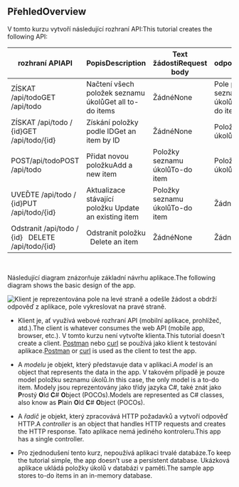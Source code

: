 ## <a name="overview"></a><span data-ttu-id="534d5-101">Přehled</span><span class="sxs-lookup"><span data-stu-id="534d5-101">Overview</span></span>

<span data-ttu-id="534d5-102">V tomto kurzu vytvoří následující rozhraní API:</span><span class="sxs-lookup"><span data-stu-id="534d5-102">This tutorial creates the following API:</span></span>

|<span data-ttu-id="534d5-103">rozhraní API</span><span class="sxs-lookup"><span data-stu-id="534d5-103">API</span></span> | <span data-ttu-id="534d5-104">Popis</span><span class="sxs-lookup"><span data-stu-id="534d5-104">Description</span></span> | <span data-ttu-id="534d5-105">Text žádosti</span><span class="sxs-lookup"><span data-stu-id="534d5-105">Request body</span></span> | <span data-ttu-id="534d5-106">Text odpovědi</span><span class="sxs-lookup"><span data-stu-id="534d5-106">Response body</span></span> |
|--- | ---- | ---- | ---- |
|<span data-ttu-id="534d5-107">ZÍSKAT /api/todo</span><span class="sxs-lookup"><span data-stu-id="534d5-107">GET /api/todo</span></span> | <span data-ttu-id="534d5-108">Načtení všech položek seznamu úkolů</span><span class="sxs-lookup"><span data-stu-id="534d5-108">Get all to-do items</span></span> | <span data-ttu-id="534d5-109">Žádné</span><span class="sxs-lookup"><span data-stu-id="534d5-109">None</span></span> | <span data-ttu-id="534d5-110">Pole položkami seznamu úkolů</span><span class="sxs-lookup"><span data-stu-id="534d5-110">Array of to-do items</span></span>|
|<span data-ttu-id="534d5-111">ZÍSKAT /api/todo / {id}</span><span class="sxs-lookup"><span data-stu-id="534d5-111">GET /api/todo/{id}</span></span> | <span data-ttu-id="534d5-112">Získání položky podle ID</span><span class="sxs-lookup"><span data-stu-id="534d5-112">Get an item by ID</span></span> | <span data-ttu-id="534d5-113">Žádné</span><span class="sxs-lookup"><span data-stu-id="534d5-113">None</span></span> | <span data-ttu-id="534d5-114">Položky seznamu úkolů</span><span class="sxs-lookup"><span data-stu-id="534d5-114">To-do item</span></span>|
|<span data-ttu-id="534d5-115">POST/api/todo</span><span class="sxs-lookup"><span data-stu-id="534d5-115">POST /api/todo</span></span> | <span data-ttu-id="534d5-116">Přidat novou položku</span><span class="sxs-lookup"><span data-stu-id="534d5-116">Add a new item</span></span> | <span data-ttu-id="534d5-117">Položky seznamu úkolů</span><span class="sxs-lookup"><span data-stu-id="534d5-117">To-do item</span></span> | <span data-ttu-id="534d5-118">Položky seznamu úkolů</span><span class="sxs-lookup"><span data-stu-id="534d5-118">To-do item</span></span> |
|<span data-ttu-id="534d5-119">UVEĎTE /api/todo / {id}</span><span class="sxs-lookup"><span data-stu-id="534d5-119">PUT /api/todo/{id}</span></span> | <span data-ttu-id="534d5-120">Aktualizace stávající položku&nbsp;</span><span class="sxs-lookup"><span data-stu-id="534d5-120">Update an existing item &nbsp;</span></span> | <span data-ttu-id="534d5-121">Položky seznamu úkolů</span><span class="sxs-lookup"><span data-stu-id="534d5-121">To-do item</span></span> | <span data-ttu-id="534d5-122">Žádné</span><span class="sxs-lookup"><span data-stu-id="534d5-122">None</span></span> |
|<span data-ttu-id="534d5-123">Odstranit /api/todo / {id} &nbsp;&nbsp;</span><span class="sxs-lookup"><span data-stu-id="534d5-123">DELETE /api/todo/{id} &nbsp; &nbsp;</span></span> | <span data-ttu-id="534d5-124">Odstranit položku &nbsp;&nbsp;</span><span class="sxs-lookup"><span data-stu-id="534d5-124">Delete an item &nbsp; &nbsp;</span></span> | <span data-ttu-id="534d5-125">Žádné</span><span class="sxs-lookup"><span data-stu-id="534d5-125">None</span></span> | <span data-ttu-id="534d5-126">Žádné</span><span class="sxs-lookup"><span data-stu-id="534d5-126">None</span></span>|

<br>

<span data-ttu-id="534d5-127">Následující diagram znázorňuje základní návrhu aplikace.</span><span class="sxs-lookup"><span data-stu-id="534d5-127">The following diagram shows the basic design of the app.</span></span>

![Klient je reprezentována pole na levé straně a odešle žádost a obdrží odpověď z aplikace, pole vykreslovat na pravé straně.](../../tutorials/first-web-api/_static/architecture.png)

* <span data-ttu-id="534d5-132">Klient je, ať využívá webové rozhraní API (mobilní aplikace, prohlížeč, atd.).</span><span class="sxs-lookup"><span data-stu-id="534d5-132">The client is whatever consumes the web API (mobile app, browser, etc.).</span></span> <span data-ttu-id="534d5-133">V tomto kurzu není vytvořte klienta.</span><span class="sxs-lookup"><span data-stu-id="534d5-133">This tutorial doesn't create a client.</span></span> <span data-ttu-id="534d5-134">[Postman](https://www.getpostman.com/) nebo [curl](https://developer.apple.com/legacy/library/documentation/Darwin/Reference/ManPages/man1/curl.1.html) se používá jako klient k testování aplikace.</span><span class="sxs-lookup"><span data-stu-id="534d5-134">[Postman](https://www.getpostman.com/) or [curl](https://developer.apple.com/legacy/library/documentation/Darwin/Reference/ManPages/man1/curl.1.html) is used as the client to test the app.</span></span>

* <span data-ttu-id="534d5-135">A *modelu* je objekt, který představuje data v aplikaci.</span><span class="sxs-lookup"><span data-stu-id="534d5-135">A *model* is an object that represents the data in the app.</span></span> <span data-ttu-id="534d5-136">V takovém případě je pouze model položku seznamu úkolů.</span><span class="sxs-lookup"><span data-stu-id="534d5-136">In this case, the only model is a to-do item.</span></span> <span data-ttu-id="534d5-137">Modely jsou reprezentovány jako třídy jazyka C#, také znát jako **P**rostý **O**ld **C**# **O**bject (POCOs).</span><span class="sxs-lookup"><span data-stu-id="534d5-137">Models are represented as C# classes, also know as **P**lain **O**ld **C**# **O**bject (POCOs).</span></span>

* <span data-ttu-id="534d5-138">A *řadič* je objekt, který zpracovává HTTP požadavků a vytvoří odpověď HTTP.</span><span class="sxs-lookup"><span data-stu-id="534d5-138">A *controller* is an object that handles HTTP requests and creates the HTTP response.</span></span> <span data-ttu-id="534d5-139">Tato aplikace nemá jediného kontroleru.</span><span class="sxs-lookup"><span data-stu-id="534d5-139">This app has a single controller.</span></span>

* <span data-ttu-id="534d5-140">Pro zjednodušení tento kurz, nepoužívá aplikaci trvalé databáze.</span><span class="sxs-lookup"><span data-stu-id="534d5-140">To keep the tutorial simple, the app doesn’t use a persistent database.</span></span> <span data-ttu-id="534d5-141">Ukázková aplikace ukládá položky úkolů v databázi v paměti.</span><span class="sxs-lookup"><span data-stu-id="534d5-141">The sample app stores to-do items in an in-memory database.</span></span>

